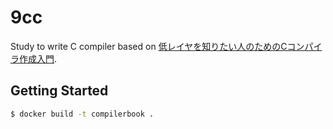 # 9cc

Study to write C compiler based on [低レイヤを知りたい人のためのCコンパイラ作成入門](https://www.sigbus.info/compilerbook).

## Getting Started

```sh
$ docker build -t compilerbook .
```
